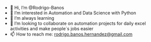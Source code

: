 - 👋 Hi, I’m @Rodrigo-Banos
- 👀 I’m interested in Automation and Data Science with Python
- 🌱 I’m always learning
- 💞️ I’m looking to collaborate on automation projects for daily excel activities and make people´s jobs easier
- 📫 How to reach me: rodrigo.banos.hernandez@gmail.com

<!---
Rodrigo-Banos/Rodrigo-Banos is a ✨ special ✨ repository because its `README.md` (this file) appears on your GitHub profile.
You can click the Preview link to take a look at your changes.
--->
